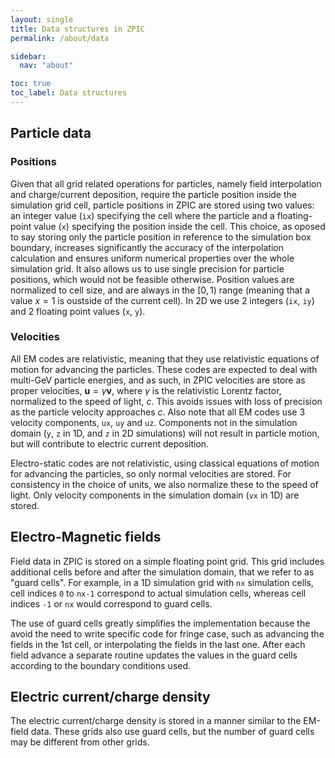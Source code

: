 ```yaml
---
layout: single
title: Data structures in ZPIC
permalink: /about/data

sidebar:
  nav: "about"

toc: true
toc_label: Data structures
---
```


## Particle data

### Positions

Given that all grid related operations for particles, namely field interpolation and charge/current deposition, require the particle position inside the simulation grid cell, particle positions in ZPIC are stored using two values: an integer value (`ix`) specifying the cell where the particle and a floating-point value (`x`) specifying the position inside the cell. This choice, as oposed to say storing only the particle position in reference to the simulation box boundary, increases significantly the accuracy of the interpolation calculation and ensures uniform numerical properties over the whole simulation grid. It also allows us to use single precision for particle positions, which would not be feasible otherwise. Position values are normalized to cell size, and are always in the $[ 0, 1 )$ range (meaning that a value $x = 1$ is oustside of the current cell). In 2D we use 2 integers (`ix`, `iy`) and 2 floating point values (`x`, `y`).

### Velocities

All EM codes are relativistic, meaning that they use relativistic equations of motion for advancing the particles. These codes are expected to deal with multi-GeV particle energies, and as such, in ZPIC velocities are store as proper velocities, $\mathbf{u} = \gamma \mathbf{v}$, where $\gamma$ is the relativistic Lorentz factor, normalized to the speed of light, $c$. This avoids issues with loss of precision as the particle velocity approaches $c$. Also note that all EM codes use 3 velocity components, `ux`, `uy` and `uz`. Components not in the simulation domain (`y`, `z` in 1D, and `z` in 2D simulations) will not result in particle motion, but will contribute to electric current deposition.

Electro-static codes are not relativistic, using classical equations of motion for advancing the particles, so only normal velocities are stored. For consistency in the choice of units, we also normalize these to the speed of light. Only velocity components in the simulation domain (`vx` in 1D) are stored.

## Electro-Magnetic fields

Field data in ZPIC is stored on a simple floating point grid. This grid includes additional cells before and after the simulation domain, that we refer to as "guard cells". For example, in a 1D simulation grid with `nx` simulation cells, cell indices `0` to `nx-1` correspond to actual simulation cells, whereas cell indices `-1` or `nx` would correspond to guard cells.

The use of guard cells greatly simplifies the implementation because the avoid the need to write specific code for fringe case, such as advancing the fields in the 1st cell, or interpolating the fields in the last one. After each field advance a separate routine updates the values in the guard cells according to the boundary conditions used.

## Electric current/charge density

The electric current/charge density is stored in a manner similar to the EM-field data. These grids also use guard cells, but the number of guard cells may be different from other grids.
